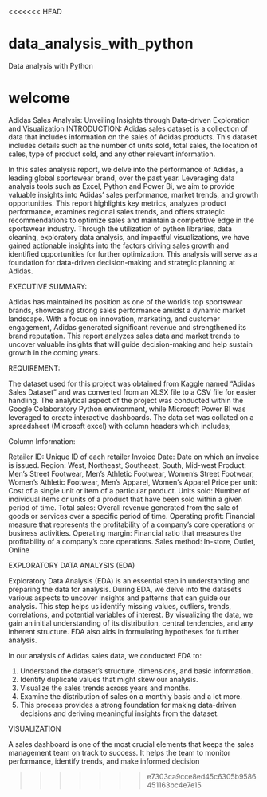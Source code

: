 <<<<<<< HEAD
# data_analysis_with_python
Data analysis with Python

welcome
=======
Adidas Sales Analysis: Unveiling Insights through Data-driven Exploration and Visualization
INTRODUCTION:
  Adidas sales dataset is a collection of data that includes information on the sales of Adidas products. This dataset includes details such as the number of units sold, total sales, the location of sales, type of product sold, and any other relevant information.

In this sales analysis report, we delve into the performance of Adidas, a leading global sportswear brand, over the past year. Leveraging data analysis tools such as Excel, Python and Power Bi, we aim to provide valuable insights into Adidas’ sales performance, market trends, and growth opportunities. This report highlights key metrics, analyzes product performance, examines regional sales trends, and offers strategic recommendations to optimize sales and maintain a competitive edge in the sportswear industry. Through the utilization of python libraries, data cleaning, exploratory data analysis, and impactful visualizations, we have gained actionable insights into the factors driving sales growth and identified opportunities for further optimization. This analysis will serve as a foundation for data-driven decision-making and strategic planning at Adidas.

EXECUTIVE SUMMARY:

Adidas has maintained its position as one of the world’s top sportswear brands, showcasing strong sales performance amidst a dynamic market landscape. With a focus on innovation, marketing, and customer engagement, Adidas generated significant revenue and strengthened its brand reputation. This report analyzes sales data and market trends to uncover valuable insights that will guide decision-making and help sustain growth in the coming years.

REQUIREMENT:

The dataset used for this project was obtained from Kaggle named “Adidas Sales Dataset” and was converted from an XLSX file to a CSV file for easier handling. The analytical aspect of the project was conducted within the Google Colaboratory Python environment, while Microsoft Power BI was leveraged to create interactive dashboards. The data set was collated on a spreadsheet (Microsoft excel) with column headers which includes;

Column Information:

Retailer ID: Unique ID of each retailer
Invoice Date: Date on which an invoice is issued.
Region: West, Northeast, Southeast, South, Mid-west
Product: Men’s Street Footwear, Men’s Athletic Footwear, Women’s Street Footwear, Women’s Athletic Footwear, Men’s Apparel, Women’s Apparel
Price per unit: Cost of a single unit or item of a particular product.
Units sold: Number of individual items or units of a product that have been sold within a given period of time.
Total sales: Overall revenue generated from the sale of goods or services over a specific period of time.
Operating profit: Financial measure that represents the profitability of a company’s core operations or business activities.
Operating margin: Financial ratio that measures the profitability of a company’s core operations.
Sales method: In-store, Outlet, Online

EXPLORATORY DATA ANALYSIS (EDA)

Exploratory Data Analysis (EDA) is an essential step in understanding and preparing the data for analysis. During EDA, we delve into the dataset’s various aspects to uncover insights and patterns that can guide our analysis. This step helps us identify missing values, outliers, trends, correlations, and potential variables of interest. By visualizing the data, we gain an initial understanding of its distribution, central tendencies, and any inherent structure. EDA also aids in formulating hypotheses for further analysis.

In our analysis of Adidas sales data, we conducted EDA to:

1) Understand the dataset’s structure, dimensions, and basic information.
2) Identify duplicate values that might skew our analysis.
3) Visualize the sales trends across years and months.
4) Examine the distribution of sales on a monthly basis and a lot more.
5) This process provides a strong foundation for making data-driven decisions and deriving meaningful insights from the dataset.

VISUALIZATION

A sales dashboard is one of the most crucial elements that keeps the sales management team on track to success. It helps the team to monitor performance, identify trends, and make informed decision



>>>>>>> e7303ca9cce8ed45c6305b9586451163bc4e7e15
